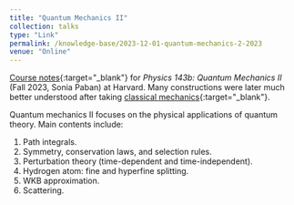 ```yaml
---
title: "Quantum Mechanics II"
collection: talks
type: "Link"
permalink: /knowledge-base/2023-12-01-quantum-mechanics-2-2023
venue: "Online"
---
```


[Course notes](https://nlyu1.github.io/files/Phy143b-Notes.pdf){:target="_blank"} for *Physics 143b: Quantum Mechanics II* (Fall 2023, Sonia Paban) at Harvard. Many constructions were 
later much better understood after taking [classical mechanics](/knowledge-base/2024-01-02-classical-mechanics-2024){:target="_blank"}. 

Quantum mechanics II focuses on the physical applications of 
quantum theory. Main contents include: 

1. Path integrals. 
2. Symmetry, conservation laws, and selection rules. 
3. Perturbation theory (time-dependent and time-independent). 
4. Hydrogen atom: fine and hyperfine splitting. 
5. WKB approximation. 
6. Scattering. 